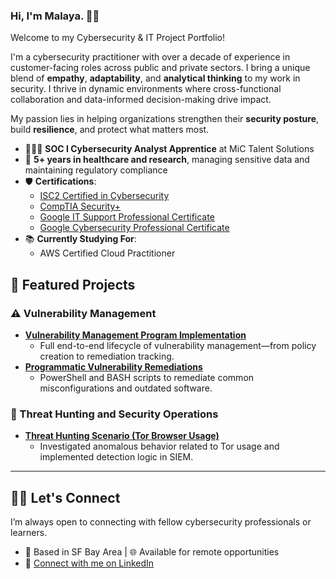 ### Hi, I'm Malaya. 👋🏾 

Welcome to my Cybersecurity & IT Project Portfolio!

I'm a cybersecurity practitioner with over a decade of experience in customer-facing roles across public and private sectors. I bring a unique blend of **empathy**, **adaptability**, and **analytical thinking** to my work in security. I thrive in dynamic environments where cross-functional collaboration and data-informed decision-making drive impact.

My passion lies in helping organizations strengthen their **security posture**, build **resilience**, and protect what matters most.

- 👩🏾‍💻 **SOC I Cybersecurity Analyst Apprentice** at MiC Talent Solutions  
- 🏥 **5+ years in healthcare and research**, managing sensitive data and maintaining regulatory compliance  
- 🛡️ **Certifications**:  
  - [ISC2 Certified in Cybersecurity](https://drive.google.com/file/d/1e5b-87hSjKbujpHuLJQ8yyWORJVac9Qk/view?usp=sharing)
  - [CompTIA Security+](https://drive.google.com/file/d/1PZ3bCFNR6ekGCDT9IBXWl2Ju_ZKOZ-nf/view?usp=sharing)  
  - [Google IT Support Professional Certificate](https://drive.google.com/file/d/148t_BbIvF_kDBkyfoFhRpP-5IuYnqu_S/view?usp=sharing)
  - [Google Cybersecurity Professional Certificate](https://drive.google.com/file/d/1Rzqub5khBzRl2M70WKEAgiPpiK2w_sg_/view?usp=sharing)  
- 📚 **Currently Studying For**:  
  - AWS Certified Cloud Practitioner

## 🎯 Featured Projects
 
### ⚠️ Vulnerability Management

- **[Vulnerability Management Program Implementation](https://github.com/malaya-m/vulnerability-management-program/)**
   - Full end-to-end lifecycle of vulnerability management—from policy creation to remediation tracking.
- **[Programmatic Vulnerability Remediations](https://github.com/)**
   - PowerShell and BASH scripts to remediate common misconfigurations and outdated software.

### 🚨 Threat Hunting and Security Operations

- **[Threat Hunting Scenario (Tor Browser Usage)](https://github.com/)**
   - Investigated anomalous behavior related to Tor usage and implemented detection logic in SIEM.

---

## 🤝🏾 Let's Connect
I’m always open to connecting with fellow cybersecurity professionals or learners.
- 📍 Based in SF Bay Area | 🌐 Available for remote opportunities
- 🔗 [Connect with me on LinkedIn](https://www.linkedin.com/in/malayamanacop)
